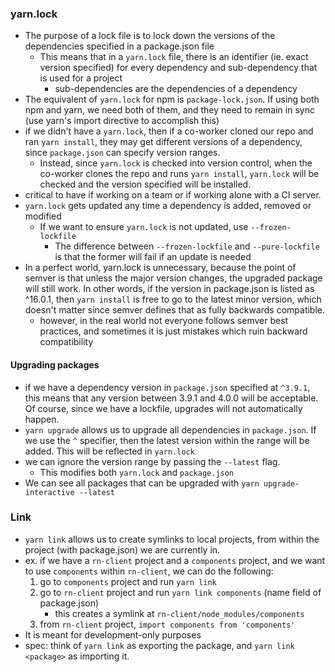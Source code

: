 
### yarn.lock
- The purpose of a lock file is to lock down the versions of the dependencies specified in a package.json file
	- This means that in a `yarn.lock` file, there is an identifier (ie. exact version specified) for every dependency and sub-dependency that is used for a project
		- sub-dependencies are the dependencies of a dependency
- The equivalent of `yarn.lock` for npm is `package-lock.json`. If using both npm and yarn, we need both of them, and they need to remain in sync (use yarn's import directive to accomplish this)
- if we didn't have a `yarn.lock`, then if a co-worker cloned our repo and ran `yarn install`, they may get different versions of a dependency, since `package.json` can specify version ranges. 
	- Instead, since `yarn.lock` is checked into version control, when the co-worker clones the repo and runs `yarn install`, `yarn.lock` will be checked and the version specified will be installed.
- critical to have if working on a team or if working alone with a CI server.
- `yarn.lock` gets updated any time a dependency is added, removed or modified
	- If we want to ensure `yarn.lock` is not updated, use `--frozen-lockfile`
		- The difference between `--frozen-lockfile` and `--pure-lockfile` is that the former will fail if an update is needed 
- In a perfect world, yarn.lock is unnecessary, because the point of semver is that unless the major version changes, the upgraded package will still work. In other words, if the version in package.json is listed as ^16.0.1, then `yarn install` is free to go to the latest minor version, which doesn't matter since semver defines that as fully backwards compatible.
	- however, in the real world not everyone follows semver best practices, and sometimes it is just mistakes which ruin backward compatibility 

#### Upgrading packages
- if we have a dependency version in `package.json` specified at `^3.9.1`, this means that any version between 3.9.1 and 4.0.0 will be acceptable. Of course, since we have a lockfile, upgrades will not automatically happen.
- `yarn upgrade` allows us to upgrade all dependencies in `package.json`. If we use the `^` specifier, then the latest version within the range will be added. This will be reflected in `yarn.lock`
- we can ignore the version range by passing the `--latest` flag.
	- This modifies both `yarn.lock` and `package.json`
- We can see all packages that can be upgraded with `yarn upgrade-interactive --latest`

### Link
- `yarn link` allows us to create symlinks to local projects, from within the project (with package.json) we are currently in.
- ex. if we have a `rn-client` project and a `components` project, and we want to use `components` within `rn-client`, we can do the following:
	1. go to `components` project and run `yarn link`
	2. go to `rn-client` project and run `yarn link components` (name field of package.json)
		- this creates a symlink at `rn-client/node_modules/components`
	4. from `rn-client` project, `import components from 'components'` 
- It is meant for development-only purposes
- spec: think of `yarn link` as exporting the package, and `yarn link <package>` as importing it.
